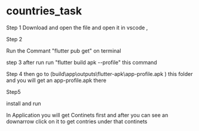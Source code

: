 # countries_task
Step 1
Download and open the file and open it in vscode ,

Step 2 

Run the Commant "flutter pub get" on terminal 

step 3 
after run run  "flutter build apk --profile" this command 

Step 4
then go to (build\app\outputs\flutter-apk\app-profile.apk ) this folder and you will get an app-profile.apk there 

Step5 

install and run 

 
In Application you will get Continets first and after you can see an downarrow click on it to get contries under that continets

